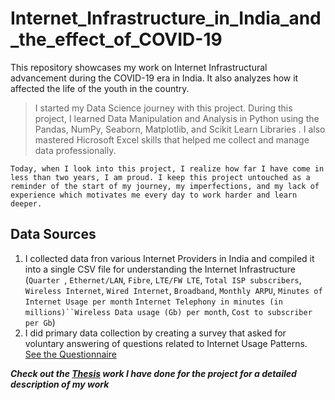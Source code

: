 # Internet_Infrastructure_in_India_and_the_effect_of_COVID-19
This repository showcases my work on Internet Infrastructural advancement during the COVID-19 era in India. It also analyzes how it affected the life of the youth in the country.

> I started my Data Science journey with this project. During this project, I learned Data Manipulation and Analysis in Python using the Pandas, NumPy, Seaborn, Matplotlib, and Scikit Learn Libraries . I also mastered Hicrosoft Excel skills that helped me collect and manage data professionally.

`Today, when I look into this project, I realize how far I have come in less than two years, I am proud. I keep this project untouched as a reminder of the start of my journey, my imperfections, and my lack of experience which motivates me every day to work harder and learn deeper.`


## Data Sources

1) I collected data fron various Internet Providers in India and compiled it into a single CSV file for understanding the Internet Infrastructure (`Quarter `, `Ethernet/LAN`, `Fibre`,
`LTE/FW LTE`, `Total ISP subscribers`, `Wireless Internet`, `Wired Internet`, `Broadband`, `Monthly ARPU`, `Minutes of Internet Usage per month` `Internet Telephony in minutes (in millions)``Wireless Data usage (Gb) per month`, `Cost to subscriber per Gb`) 
2) I did primary data collection by creating a survey that asked for voluntary answering of questions related to Internet Usage Patterns. [See the Questionnaire](Survey.pdf)



***Check out the [Thesis](Thesis.pdf) work I have done for the project for a detailed description of my work***




